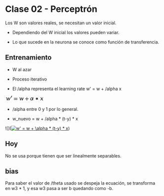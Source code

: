 # Clase 02 - Perceptrón

Los W son valores reales, se necesitan un valor inicial.

+ Dependiendo del W inicial los valores pueden variar.

+ Lo que sucede en la neurona se conoce como función de transferencia.

## Entrenamiento

+ W al azar

+ Proceso iterativo

+ El /alpha representa el learning rate w' = w + /alpha x

![](fig/perceptron_1.png)

+ /alpha entre 0 y 1 por lo general.

+ w_nuevo = w + /alpha * (t-y) * x

![](<a href="https://www.codecogs.com/eqnedit.php?latex=w'&space;=&space;w&space;&plus;&space;\alpha&space;*&space;(t-y)&space;*&space;x" target="_blank"><img src="https://latex.codecogs.com/gif.latex?w'&space;=&space;w&space;&plus;&space;\alpha&space;*&space;(t-y)&space;*&space;x" title="w' = w + \alpha * (t-y) * x" /></a>)

## Hoy

No se usa porque tienen que ser linealmente separables.

## bias

Para saber el valor de /theta usado se despeja la ecuación, se transforma en w3 * 1, y esa w3 pasa a ser b quedando como -b.